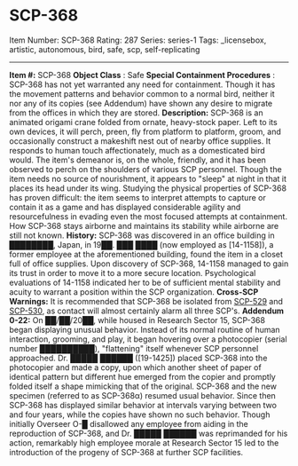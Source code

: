 # SCP-368
Item Number: SCP-368
Rating: 287
Series: series-1
Tags: _licensebox, artistic, autonomous, bird, safe, scp, self-replicating

---

**Item #:** SCP-368
**Object Class** : Safe
**Special Containment Procedures** : SCP-368 has not yet warranted any need for containment. Though it has the movement patterns and behavior common to a normal bird, neither it nor any of its copies (see Addendum) have shown any desire to migrate from the offices in which they are stored.
**Description:** SCP-368 is an animated origami crane folded from ornate, heavy-stock paper. Left to its own devices, it will perch, preen, fly from platform to platform, groom, and occasionally construct a makeshift nest out of nearby office supplies. It responds to human touch affectionately, much as a domesticated bird would. The item's demeanor is, on the whole, friendly, and it has been observed to perch on the shoulders of various SCP personnel. Though the item needs no source of nourishment, it appears to "sleep" at night in that it places its head under its wing. Studying the physical properties of SCP-368 has proven difficult: the item seems to interpret attempts to capture or contain it as a game and has displayed considerable agility and resourcefulness in evading even the most focused attempts at containment. How SCP-368 stays airborne and maintains its stability while airborne are still not known.
**History:** SCP-368 was discovered in an office building in ████████, Japan, in 19██. ███ ████ (now employed as [14-1158]), a former employee at the aforementioned building, found the item in a closet full of office supplies. Upon discovery of SCP-368, 14-1158 managed to gain its trust in order to move it to a more secure location. Psychological evaluations of 14-1158 indicated her to be of sufficient mental stability and acuity to warrant a position within the SCP organization.
**Cross-SCP Warnings:** It is recommended that SCP-368 be isolated from [SCP-529](/scp-529) and [SCP-530](/scp-530), as contact will almost certainly alarm all three SCP's.
**Addendum 0-22:** On ██/██/20██, while housed in Research Sector 15, SCP-368 began displaying unusual behavior. Instead of its normal routine of human interaction, grooming, and play, it began hovering over a photocopier (serial number ██████████), "flattening" itself whenever SCP personnel approached. Dr. █████ ██████ ([19-1425]) placed SCP-368 into the photocopier and made a copy, upon which another sheet of paper of identical pattern but different hue emerged from the copier and promptly folded itself a shape mimicking that of the original. SCP-368 and the new specimen (referred to as SCP-368α) resumed usual behavior. Since then SCP-368 has displayed similar behavior at intervals varying between two and four years, while the copies have shown no such behavior. Though initially Overseer O-█ disallowed any employee from aiding in the reproduction of SCP-368, and Dr. █████ ██████ was reprimanded for his action, remarkably high employee morale at Research Sector 15 led to the introduction of the progeny of SCP-368 at further SCP facilities.